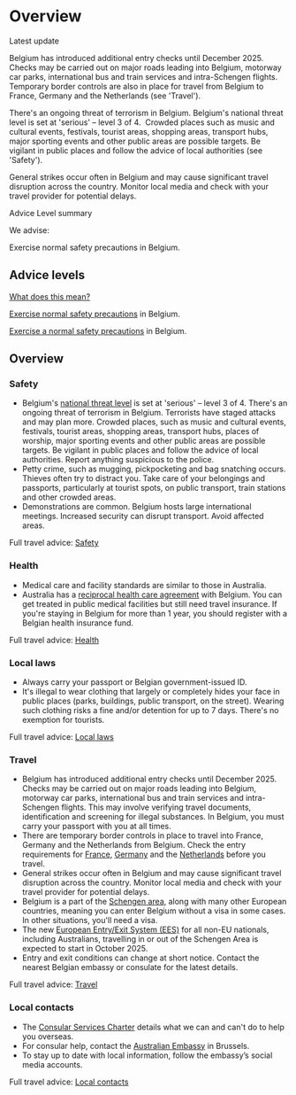 # Overview

Latest update

Belgium has introduced additional entry checks until December 2025. Checks may be carried out on major roads leading into Belgium, motorway car parks, international bus and train services and intra-Schengen flights. Temporary border controls are also in place for travel from Belgium to France, Germany and the Netherlands (see 'Travel').  
  
There's an ongoing threat of terrorism in Belgium. Belgium's national threat level is set at 'serious' – level 3 of 4.  Crowded places such as music and cultural events, festivals, tourist areas, shopping areas, transport hubs, major sporting events and other public areas are possible targets. Be vigilant in public places and follow the advice of local authorities (see 'Safety').     
  
General strikes occur often in Belgium and may cause significant travel disruption across the country. Monitor local media and check with your travel provider for potential delays.

Advice Level summary

We advise:

Exercise normal safety precautions in Belgium.

## Advice levels

[What does this mean?](/before-you-go/travel-advice-explained/)

[Exercise normal safety precautions](https://www.smartraveller.gov.au/consular-services/travel-advice-explained#level1) in Belgium.

[Exercise a normal safety precautions](https://www.smartraveller.gov.au/consular-services/travel-advice-explained#level1) in Belgium.

## Overview

### Safety

* Belgium's [national threat level](https://cuta.belgium.be/) is set at 'serious' – level 3 of 4. There's an ongoing threat of terrorism in Belgium. Terrorists have staged attacks and may plan more. Crowded places, such as music and cultural events, festivals, tourist areas, shopping areas, transport hubs, places of worship, major sporting events and other public areas are possible targets. Be vigilant in public places and follow the advice of local authorities. Report anything suspicious to the police.
* Petty crime, such as mugging, pickpocketing and bag snatching occurs. Thieves often try to distract you. Take care of your belongings and passports, particularly at tourist spots, on public transport, train stations and other crowded areas.
* Demonstrations are common. Belgium hosts large international meetings. Increased security can disrupt transport. Avoid affected areas.

Full travel advice: [Safety](#safety)

### Health

* Medical care and facility standards are similar to those in Australia.
* Australia has a [reciprocal health care agreement](https://www.servicesaustralia.gov.au/reciprocal-health-care-agreement-visiting-belgium?context=22481) with Belgium. You can get treated in public medical facilities but still need travel insurance. If you're staying in Belgium for more than 1 year, you should register with a Belgian health insurance fund.

Full travel advice: [Health](#health)

### Local laws

* Always carry your passport or Belgian government-issued ID.
* It's illegal to wear clothing that largely or completely hides your face in public places (parks, buildings, public transport, on the street). Wearing such clothing risks a fine and/or detention for up to 7 days. There's no exemption for tourists.

Full travel advice: [Local laws](#local-laws)

### Travel

* Belgium has introduced additional entry checks until December 2025. Checks may be carried out on major roads leading into Belgium, motorway car parks, international bus and train services and intra-Schengen flights. This may involve verifying travel documents, identification and screening for illegal substances. In Belgium, you must carry your passport with you at all times.
* There are temporary border controls in place to travel into France, Germany and the Netherlands from Belgium. Check the entry requirements for [France](https://www.smartraveller.gov.au/destinations/europe/france), [Germany](https://www.smartraveller.gov.au/destinations/europe/germany) and the [Netherlands](/destinations/europe/netherlands "Netherlands") before you travel.
* General strikes occur often in Belgium and may cause significant travel disruption across the country. Monitor local media and check with your travel provider for potential delays.
* Belgium is a part of the [Schengen area](/before-you-go/the-basics/schengen "Visas and entry requirements in Europe and the Schengen Area"), along with many other European countries, meaning you can enter Belgium without a visa in some cases. In other situations, you'll need a visa.
* The new [European Entry/Exit System (EES)](https://travel-europe.europa.eu/ees_en) for all non-EU nationals, including Australians, travelling in or out of the Schengen Area is expected to start in October 2025.
* Entry and exit conditions can change at short notice. Contact the nearest Belgian embassy or consulate for the latest details.

Full travel advice: [Travel](#travel)

### Local contacts

* The [Consular Services Charter](/node/46) details what we can and can't do to help you overseas.
* For consular help, contact the [Australian Embassy](https://belgium.embassy.gov.au/) in Brussels.
* To stay up to date with local information, follow the embassy’s social media accounts.

Full travel advice: [Local contacts](#local-contacts)
